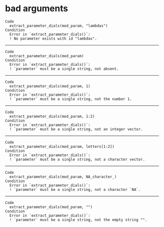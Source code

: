 # bad arguments

    Code
      extract_parameter_dials(mod_param, "lambdas")
    Condition
      Error in `extract_parameter_dials()`:
      ! No parameter exists with id "lambdas".

---

    Code
      extract_parameter_dials(mod_param)
    Condition
      Error in `extract_parameter_dials()`:
      ! `parameter` must be a single string, not absent.

---

    Code
      extract_parameter_dials(mod_param, 1)
    Condition
      Error in `extract_parameter_dials()`:
      ! `parameter` must be a single string, not the number 1.

---

    Code
      extract_parameter_dials(mod_param, 1:2)
    Condition
      Error in `extract_parameter_dials()`:
      ! `parameter` must be a single string, not an integer vector.

---

    Code
      extract_parameter_dials(mod_param, letters[1:2])
    Condition
      Error in `extract_parameter_dials()`:
      ! `parameter` must be a single string, not a character vector.

---

    Code
      extract_parameter_dials(mod_param, NA_character_)
    Condition
      Error in `extract_parameter_dials()`:
      ! `parameter` must be a single string, not a character `NA`.

---

    Code
      extract_parameter_dials(mod_param, "")
    Condition
      Error in `extract_parameter_dials()`:
      ! `parameter` must be a single string, not the empty string "".

